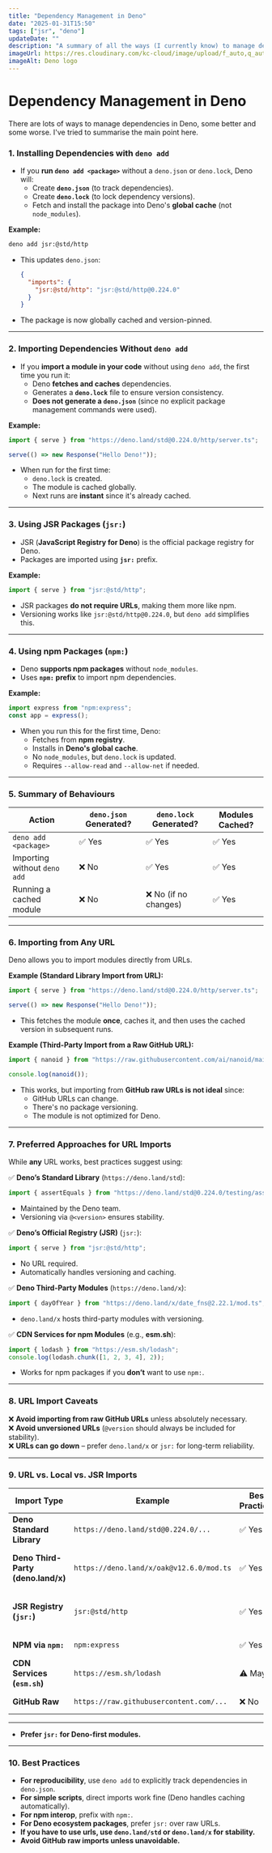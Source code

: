 ```yaml
---
title: "Dependency Management in Deno"
date: "2025-01-31T15:50"
tags: ["jsr", "deno"]
updateDate: ""
description: "A summary of all the ways (I currently know) to manage dependencies in Deno"
imageUrl: https://res.cloudinary.com/kc-cloud/image/upload/f_auto,q_auto/v1/raycast-uploads/pazhbw3bn41lglkjclmp?_a=BAMAAAXw0
imageAlt: Deno logo
---
```


# Dependency Management in Deno

There are lots of ways to manage dependencies in Deno, some better and some worse. I've tried to summarise the main point here.

### **1. Installing Dependencies with `deno add`**
- If you **run `deno add <package>`** without a `deno.json` or `deno.lock`, Deno will:
  - Create **`deno.json`** (to track dependencies).
  - Create **`deno.lock`** (to lock dependency versions).
  - Fetch and install the package into Deno's **global cache** (not `node_modules`).

**Example:**
```sh
deno add jsr:@std/http
```
- This updates `deno.json`:
  ```json
  {
    "imports": {
      "jsr:@std/http": "jsr:@std/http@0.224.0"
    }
  }
  ```
- The package is now globally cached and version-pinned.

---

### **2. Importing Dependencies Without `deno add`**
- If you **import a module in your code** without using `deno add`, the first time you run it:
  - Deno **fetches and caches** dependencies.
  - Generates a **`deno.lock`** file to ensure version consistency.
  - **Does not generate a `deno.json`** (since no explicit package management commands were used).

**Example:**
```ts
import { serve } from "https://deno.land/std@0.224.0/http/server.ts";

serve(() => new Response("Hello Deno!"));
```
- When run for the first time:
  - `deno.lock` is created.
  - The module is cached globally.
  - Next runs are **instant** since it's already cached.

---

### **3. Using JSR Packages (`jsr:`)**
- JSR (**JavaScript Registry for Deno**) is the official package registry for Deno.
- Packages are imported using **`jsr:`** prefix.

**Example:**
```ts
import { serve } from "jsr:@std/http";
```
- JSR packages **do not require URLs**, making them more like npm.
- Versioning works like `jsr:@std/http@0.224.0`, but `deno add` simplifies this.

---

### **4. Using npm Packages (`npm:`)**
- Deno **supports npm packages** without `node_modules`.
- Uses **`npm:` prefix** to import npm dependencies.

**Example:**
```ts
import express from "npm:express";
const app = express();
```
- When you run this for the first time, Deno:
  - Fetches from **npm registry**.
  - Installs in **Deno's global cache**.
  - No `node_modules`, but `deno.lock` is updated.
  - Requires `--allow-read` and `--allow-net` if needed.

---

### **5. Summary of Behaviours**
| Action | `deno.json` Generated? | `deno.lock` Generated? | Modules Cached? |
|--------|----------------|----------------|---------------|
| `deno add <package>` | ✅ Yes | ✅ Yes | ✅ Yes |
| Importing without `deno add` | ❌ No | ✅ Yes | ✅ Yes |
| Running a cached module | ❌ No | ❌ No (if no changes) | ✅ Yes |

---


### **6. Importing from Any URL**
Deno allows you to import modules directly from URLs.

**Example (Standard Library Import from URL):**
```ts
import { serve } from "https://deno.land/std@0.224.0/http/server.ts";

serve(() => new Response("Hello Deno!"));
```
- This fetches the module **once**, caches it, and then uses the cached version in subsequent runs.

**Example (Third-Party Import from a Raw GitHub URL):**
```ts
import { nanoid } from "https://raw.githubusercontent.com/ai/nanoid/main/index.js";

console.log(nanoid());
```
- This works, but importing from **GitHub raw URLs is not ideal** since:
  - GitHub URLs can change.
  - There's no package versioning.
  - The module is not optimized for Deno.

---

### **7. Preferred Approaches for URL Imports**
While **any** URL works, best practices suggest using:

✅ **Deno’s Standard Library** (`https://deno.land/std`):
```ts
import { assertEquals } from "https://deno.land/std@0.224.0/testing/asserts.ts";
```
- Maintained by the Deno team.
- Versioning via `@<version>` ensures stability.

✅ **Deno’s Official Registry (JSR)** (`jsr:`):
```ts
import { serve } from "jsr:@std/http";
```
- No URL required.
- Automatically handles versioning and caching.

✅ **Deno Third-Party Modules** (`https://deno.land/x`):
```ts
import { dayOfYear } from "https://deno.land/x/date_fns@2.22.1/mod.ts";
```
- `deno.land/x` hosts third-party modules with versioning.

✅ **CDN Services for npm Modules** (e.g., **esm.sh**):
```ts
import { lodash } from "https://esm.sh/lodash";
console.log(lodash.chunk([1, 2, 3, 4], 2));
```
- Works for npm packages if you **don’t** want to use `npm:`.

---

### **8. URL Import Caveats**
❌ **Avoid importing from raw GitHub URLs** unless absolutely necessary.  
❌ **Avoid unversioned URLs** (`@version` should always be included for stability).  
❌ **URLs can go down** – prefer `deno.land/x` or `jsr:` for long-term reliability.  

---

### **9. URL vs. Local vs. JSR Imports**
| Import Type | Example | Best Practice? | Notes |
|-------------|---------|---------------|-------|
| **Deno Standard Library** | `https://deno.land/std@0.224.0/...` | ✅ Yes | Official, stable, versioned |
| **Deno Third-Party (deno.land/x)** | `https://deno.land/x/oak@v12.6.0/mod.ts` | ✅ Yes | Stable, versioned, community modules |
| **JSR Registry (`jsr:`)** | `jsr:@std/http` | ✅ Yes | Officially recommended for Deno packages |
| **NPM via `npm:`** | `npm:express` | ✅ Yes | Best for npm interop |
| **CDN Services (`esm.sh`)** | `https://esm.sh/lodash` | ⚠️ Maybe | Only if `npm:` isn't viable |
| **GitHub Raw** | `https://raw.githubusercontent.com/...` | ❌ No | Unstable, not versioned |

---

- **Prefer `jsr:` for Deno-first modules.**


---

### **10. Best Practices**
- **For reproducibility**, use `deno add` to explicitly track dependencies in `deno.json`.
- **For simple scripts**, direct imports work fine (Deno handles caching automatically).
- **For npm interop**, prefix with `npm:`.
- **For Deno ecosystem packages**, prefer `jsr:` over raw URLs.
- **If you have to use urls, use `deno.land/std` or `deno.land/x` for stability.**
- **Avoid GitHub raw imports unless unavoidable.**
